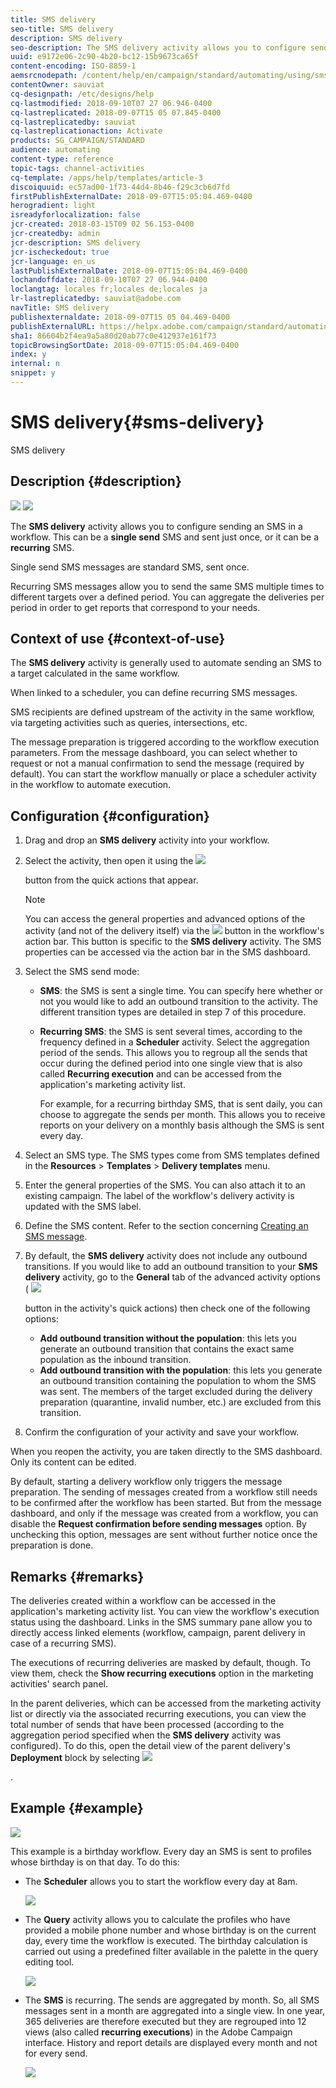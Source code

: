 ```yaml
---
title: SMS delivery
seo-title: SMS delivery
description: SMS delivery
seo-description: The SMS delivery activity allows you to configure sending a single send SMS or a recurring SMS in a workflow.
uuid: e9172e06-2c90-4b20-bc12-15b9673ca65f
content-encoding: ISO-8859-1
aemsrcnodepath: /content/help/en/campaign/standard/automating/using/sms-delivery
contentOwner: sauviat
cq-designpath: /etc/designs/help
cq-lastmodified: 2018-09-10T07 27 06.946-0400
cq-lastreplicated: 2018-09-07T15 05 07.845-0400
cq-lastreplicatedby: sauviat
cq-lastreplicationaction: Activate
products: SG_CAMPAIGN/STANDARD
audience: automating
content-type: reference
topic-tags: channel-activities
cq-template: /apps/help/templates/article-3
discoiquuid: ec57ad00-1f73-44d4-8b46-f29c3cb6d7fd
firstPublishExternalDate: 2018-09-07T15:05:04.469-0400
herogradient: light
isreadyforlocalization: false
jcr-created: 2018-03-15T09 02 56.153-0400
jcr-createdby: admin
jcr-description: SMS delivery
jcr-ischeckedout: true
jcr-language: en_us
lastPublishExternalDate: 2018-09-07T15:05:04.469-0400
lochandoffdate: 2018-09-10T07 27 06.944-0400
loclangtag: locales fr;locales de;locales ja
lr-lastreplicatedby: sauviat@adobe.com
navTitle: SMS delivery
publishexternaldate: 2018-09-07T15 05 04.469-0400
publishExternalURL: https://helpx.adobe.com/campaign/standard/automating/using/sms-delivery.html
sha1: 86604b2f4ea9a5a80d20ab77c0e412937e161f73
topicBrowsingSortDate: 2018-09-07T15:05:04.469-0400
index: y
internal: n
snippet: y
---
```


# SMS delivery{#sms-delivery}

SMS delivery

## Description {#description}

![](assets/sms.png)  ![](assets/recurrentSMS.png)

The **SMS delivery** activity allows you to configure sending an SMS in a workflow. This can be a **single send** SMS and sent just once, or it can be a **recurring** SMS.

Single send SMS messages are standard SMS, sent once.

Recurring SMS messages allow you to send the same SMS multiple times to different targets over a defined period. You can aggregate the deliveries per period in order to get reports that correspond to your needs.

## Context of use {#context-of-use}

The **SMS delivery** activity is generally used to automate sending an SMS to a target calculated in the same workflow.

When linked to a scheduler, you can define recurring SMS messages.

SMS recipients are defined upstream of the activity in the same workflow, via targeting activities such as queries, intersections, etc.

The message preparation is triggered according to the workflow execution parameters. From the message dashboard, you can select whether to request or not a manual confirmation to send the message (required by default). You can start the workflow manually or place a scheduler activity in the workflow to automate execution.

## Configuration {#configuration}

1. Drag and drop an **SMS delivery** activity into your workflow.
1. Select the activity, then open it using the  ![](assets/edit_darkgrey-24px.png)

   button from the quick actions that appear.

   >[!NOTE]
   >
   >You can access the general properties and advanced options of the activity (and not of the delivery itself) via the  ![](assets/dlv_activity_params-24px.png) button in the workflow's action bar. This button is specific to the **SMS delivery** activity. The SMS properties can be accessed via the action bar in the SMS dashboard.

1. Select the SMS send mode:

    * **SMS**: the SMS is sent a single time. You can specify here whether or not you would like to add an outbound transition to the activity. The different transition types are detailed in step 7 of this procedure.
    * **Recurring SMS**: the SMS is sent several times, according to the frequency defined in a **Scheduler** activity. Select the aggregation period of the sends. This allows you to regroup all the sends that occur during the defined period into one single view that is also called **Recurring execution** and can be accessed from the application's marketing activity list.

      For example, for a recurring birthday SMS, that is sent daily, you can choose to aggregate the sends per month. This allows you to receive reports on your delivery on a monthly basis although the SMS is sent every day.

1. Select an SMS type. The SMS types come from SMS templates defined in the **Resources** &gt; **Templates** &gt; **Delivery templates** menu.
1. Enter the general properties of the SMS. You can also attach it to an existing campaign. The label of the workflow's delivery activity is updated with the SMS label.
1. Define the SMS content. Refer to the section concerning [Creating an SMS message](../../channels/using/creating-an-sms-message.md).
1. By default, the **SMS delivery** activity does not include any outbound transitions. If you would like to add an outbound transition to your **SMS delivery** activity, go to the **General** tab of the advanced activity options (  ![](assets/dlv_activity_params-24px.png)

   button in the activity's quick actions) then check one of the following options:

    * **Add outbound transition without the population**: this lets you generate an outbound transition that contains the exact same population as the inbound transition.
    * **Add outbound transition with the population**: this lets you generate an outbound transition containing the population to whom the SMS was sent. The members of the target excluded during the delivery preparation (quarantine, invalid number, etc.) are excluded from this transition.

1. Confirm the configuration of your activity and save your workflow.

When you reopen the activity, you are taken directly to the SMS dashboard. Only its content can be edited.

By default, starting a delivery workflow only triggers the message preparation. The sending of messages created from a workflow still needs to be confirmed after the workflow has been started. But from the message dashboard, and only if the message was created from a workflow, you can disable the **Request confirmation before sending messages** option. By unchecking this option, messages are sent without further notice once the preparation is done.

## Remarks {#remarks}

The deliveries created within a workflow can be accessed in the application's marketing activity list. You can view the workflow's execution status using the dashboard. Links in the SMS summary pane allow you to directly access linked elements (workflow, campaign, parent delivery in case of a recurring SMS).

The executions of recurring deliveries are masked by default, though. To view them, check the **Show recurring executions** option in the marketing activities' search panel.

In the parent deliveries, which can be accessed from the marketing activity list or directly via the associated recurring executions, you can view the total number of sends that have been processed (according to the aggregation period specified when the **SMS delivery** activity was configured). To do this, open the detail view of the parent delivery's **Deployment** block by selecting  ![](assets/wkf_dlv_detail_button.png)

.

## Example {#example}

![](assets/wkf_SMS_example_1.png)

This example is a birthday workflow. Every day an SMS is sent to profiles whose birthday is on that day. To do this:

* The **Scheduler** allows you to start the workflow every day at 8am.

  ![](assets/wkf_delivery_example_2.png)

* The **Query** activity allows you to calculate the profiles who have provided a mobile phone number and whose birthday is on the current day, every time the workflow is executed. The birthday calculation is carried out using a predefined filter available in the palette in the query editing tool.

  ![](assets/wkf_delivery_example_3.png)

* The **SMS** is recurring. The sends are aggregated by month. So, all SMS messages sent in a month are aggregated into a single view. In one year, 365 deliveries are therefore executed but they are regrouped into 12 views (also called **recurring executions**) in the Adobe Campaign interface. History and report details are displayed every month and not for every send.

  ![](assets/wkf_sms_example_4.png)

